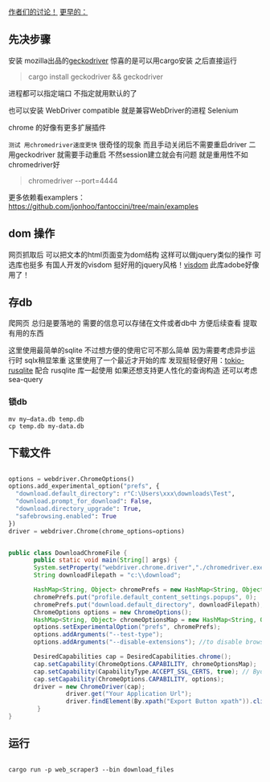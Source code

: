 [作者们的讨论！](https://bytemeta.vip/repo/jonhoo/fantoccini/issues/145?page=1)
[更早的：](https://www.reddit.com/r/rust/comments/evlc49/thirtyfour_a_new_selenium_library_for_rust_for/) 

## 先决步骤

安装 mozilla出品的[geckodriver](https://github.com/mozilla/geckodriver)
惊喜的是可以用cargo安装 之后直接运行
> cargo install geckodriver && geckodriver

进程都可以指定端口 不指定就用默认的了


也可以安装 WebDriver compatible 就是兼容WebDriver的进程 Selenium

chrome 的好像有更多扩展插件

`测试 用chromedriver速度更快` 很奇怪的现象 而且手动关闭后不需要重启driver 二用geckodriver 就需要手动重启 不然session建立就会有问题 就是重用性不如chromedriver好
> chromedriver --port=4444


更多依赖看examplers：
https://github.com/jonhoo/fantoccini/tree/main/examples

## dom 操作
网页抓取后 可以把文本的html页面变为dom结构 这样可以做jquery类似的操作 可选库也挺多
有国人开发的visdom 挺好用的jquery风格！[visdom](https://github.com/fefit/visdom)
此库adobe好像用了！


## 存db 

爬网页 总归是要落地的 需要的信息可以存储在文件或者db中 方便后续查看 提取有用的东西

这里使用最简单的sqlite 不过想方便的使用它可不那么简单 因为需要考虑异步运行时 sqlx稍显笨重
这里使用了一个最近才开始的库 发现挺轻便好用：[tokio-rusqlite](https://github.com/programatik29/tokio-rusqlite/tree/master/examples) 配合 rusqlite 库一起使用 如果还想支持更人性化的查询构造 还可以考虑sea-query

### 锁db
~~~shell
mv my—data.db temp.db
cp temp.db my-data.db
~~~

## 下载文件

~~~python

options = webdriver.ChromeOptions()
options.add_experimental_option("prefs", {
  "download.default_directory": r"C:\Users\xxx\downloads\Test",
  "download.prompt_for_download": False,
  "download.directory_upgrade": True,
  "safebrowsing.enabled": True
})
driver = webdriver.Chrome(chrome_options=options)
~~~

~~~java

public class DownloadChromeFile {
       public static void main(String[] args) {
       System.setProperty("webdriver.chrome.driver","./chromedriver.exe");
       String downloadFilepath = "c:\\download";

       HashMap<String, Object> chromePrefs = new HashMap<String, Object>();
       chromePrefs.put("profile.default_content_settings.popups", 0);
       chromePrefs.put("download.default_directory", downloadFilepath);
       ChromeOptions options = new ChromeOptions();
       HashMap<String, Object> chromeOptionsMap = new HashMap<String, Object>();
       options.setExperimentalOption("prefs", chromePrefs);
       options.addArguments("--test-type");
       options.addArguments("--disable-extensions"); //to disable browser extension popup

       DesiredCapabilities cap = DesiredCapabilities.chrome();
       cap.setCapability(ChromeOptions.CAPABILITY, chromeOptionsMap);
       cap.setCapability(CapabilityType.ACCEPT_SSL_CERTS, true); // Bydefault it will accepts all popups.
       cap.setCapability(ChromeOptions.CAPABILITY, options);
       driver = new ChromeDriver(cap);  
                driver.get("Your Application Url");
                driver.findElement(By.xpath("Export Button xpath")).click();
        }
} 
~~~

## 运行
~~~shell

cargo run -p web_scraper3 --bin download_files

~~~